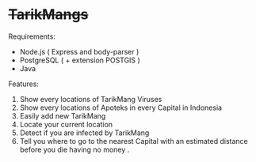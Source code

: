 # <strike>TarikMangs</strike>

Requirements:

 * Node.js ( Express and body-parser )
 * PostgreSQL ( + extension POSTGIS )
 * Java

Features:
1. Show every locations of TarikMang Viruses
2. Show every locations of Apoteks in every Capital in Indonesia
3. Easily add new TarikMang
4. Locate your current location
5. Detect if you are infected by TarikMang
6. Tell you where to go to the nearest Capital with an estimated distance before you die having no money $.$